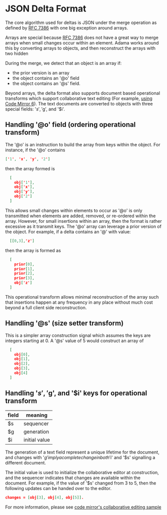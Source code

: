 # JSON Delta Format

The core algorithm used for deltas is JSON under the merge operation as defined by [RFC 7386](https://datatracker.ietf.org/doc/html/rfc7386) with one big exception around arrays.

Arrays are special because [RFC 7386](https://datatracker.ietf.org/doc/html/rfc7386) does not have a great way to merge arrays when small changes occur within an element. Adama works around this by converting arrays to objects, and then reconstruct the arrays with two hidden 

During the merge, we detect that an object is an array if:
* the prior version is an array
* the object contains an '@o' field
* the object contains an '@s' field.

Beyond arrays, the delta format also supports document based operational transforms which support collaborative text editing (For example, [using Code Mirror 6](https://codemirror.net/)).
The text documents are converted to objects with three special fields: '$s', '$g', and '$i'.

## Handling '@o' field (ordering operational transform)
The '@o' is an instruction to build the array from keys within the object. For instance, if the '@o' contains

```json
['1', 'x', 'y', '2']
```

then the array formed is

```json
  [
    obj['1'],
    obj['x'],
    obj['y'],
    obj['2']
  ] 
```

This allows small changes within elements to occur as '@o' is only transmitted when elements are added, removed, or re-ordered within the array.
However, for small insertions within an array, then the format is rather excessive as it transmit keys.
The '@o' array can leverage a prior version of the object. For example, if a delta contains an '@' with value:

```json
  [[0,3],'z']
```

then the array is formed as
```json
  [
    prior[0],
    prior[1],
    prior[2],
    prior[3],
    obj['z']
  ] 
```

This operational transform allows minimal reconstruction of the array such that insertions happen at any frequency in any place without much cost beyond a full client side reconstruction.

## Handling '@s' (size setter transform)

This is a simpler array construction signal which assumes the keys are integers starting at 0. A '@s' value of 5 would construct an array of

```json
  [
    obj[0],
    obj[1],
    obj[2],
    obj[3],
    obj[4]
  ] 
```

## Handling '$s', '$g', and '$i' keys for operational transform

| field | meaning |
| --- | --- |
| $s | sequencer |
| $g | generation |
| $i | initial value |

The generation of a text field represent a unique lifetime for the document, and changes with '$g' imply a complete change in both '$i' and '$s' signalling a different document.

The initial value is used to initialize the collaborative editor at construction, and the sequencer indicates that changes are available within the document. For example, if the value of '$s' changed from 3 to 5, then the following updates can be handed over to the editor.

```json
changes = [obj[3], obj[4], obj[5]].
```

For more information, please see [code mirror's collaborative editing sample](https://codemirror.net/examples/collab/)
